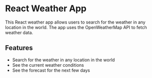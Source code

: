 # React Weather App
This React weather app allows users to search for the weather in any location in the world. The app uses the OpenWeatherMap API to fetch weather data.
## Features
* Search for the weather in any location in the world
* See the current weather conditions
* See the forecast for the next few days



